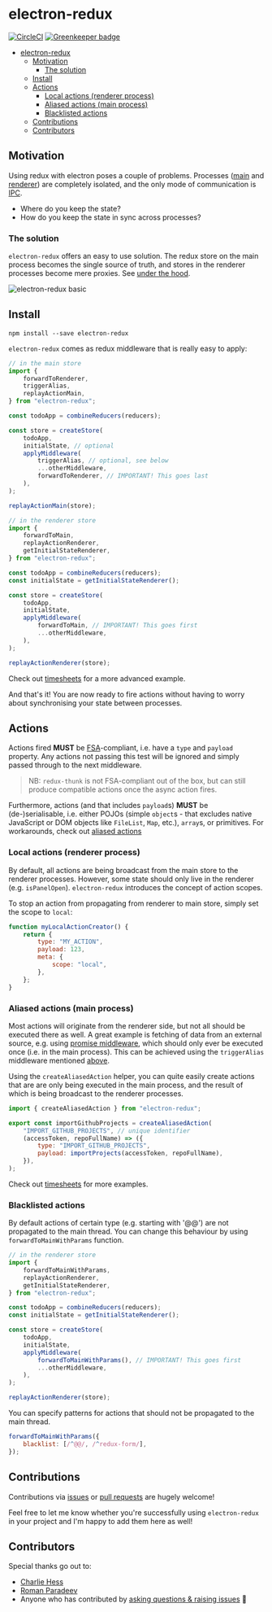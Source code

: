 # electron-redux

[![CircleCI](https://circleci.com/gh/hardchor/electron-redux/tree/master.svg?style=svg)](https://circleci.com/gh/hardchor/electron-redux/tree/master)
[![Greenkeeper badge](https://badges.greenkeeper.io/hardchor/electron-redux.svg)](https://greenkeeper.io/)

-   [electron-redux](#electron-redux)
    -   [Motivation](#motivation)
        -   [The solution](#the-solution)
    -   [Install](#install)
    -   [Actions](#actions)
        -   [Local actions (renderer process)](#local-actions-renderer-process)
        -   [Aliased actions (main process)](#aliased-actions-main-process)
        -   [Blacklisted actions](#blacklisted-actions)
    -   [Contributions](#contributions)
    -   [Contributors](#contributors)

## Motivation

Using redux with electron poses a couple of problems. Processes ([main](https://github.com/electron/electron/blob/master/docs/tutorial/quick-start.md#main-process) and [renderer](https://github.com/electron/electron/blob/master/docs/tutorial/quick-start.md#renderer-process)) are completely isolated, and the only mode of communication is [IPC](https://github.com/electron/electron/blob/master/docs/api/ipc-main.md).

-   Where do you keep the state?
-   How do you keep the state in sync across processes?

### The solution

`electron-redux` offers an easy to use solution. The redux store on the main process becomes the single source of truth, and stores in the renderer processes become mere proxies. See [under the hood](#under-the-hood).

![electron-redux basic](https://cloud.githubusercontent.com/assets/307162/20675737/385ce59e-b585-11e6-947e-3867e77c783d.png)

## Install

```
npm install --save electron-redux
```

`electron-redux` comes as redux middleware that is really easy to apply:

```javascript
// in the main store
import {
	forwardToRenderer,
	triggerAlias,
	replayActionMain,
} from "electron-redux";

const todoApp = combineReducers(reducers);

const store = createStore(
	todoApp,
	initialState, // optional
	applyMiddleware(
		triggerAlias, // optional, see below
		...otherMiddleware,
		forwardToRenderer, // IMPORTANT! This goes last
	),
);

replayActionMain(store);
```

```javascript
// in the renderer store
import {
	forwardToMain,
	replayActionRenderer,
	getInitialStateRenderer,
} from "electron-redux";

const todoApp = combineReducers(reducers);
const initialState = getInitialStateRenderer();

const store = createStore(
	todoApp,
	initialState,
	applyMiddleware(
		forwardToMain, // IMPORTANT! This goes first
		...otherMiddleware,
	),
);

replayActionRenderer(store);
```

Check out [timesheets](https://github.com/hardchor/timesheets/blob/4991fd472dbb12b0c6e6806c6a01ea3385ab5979/app/shared/store/configureStore.js) for a more advanced example.

And that's it! You are now ready to fire actions without having to worry about synchronising your state between processes.

## Actions

Actions fired **MUST** be [FSA](https://github.com/acdlite/flux-standard-action#example)-compliant, i.e. have a `type` and `payload` property. Any actions not passing this test will be ignored and simply passed through to the next middleware.

> NB: `redux-thunk` is not FSA-compliant out of the box, but can still produce compatible actions once the async action fires.

Furthermore, actions (and that includes `payload`s) **MUST** be (de-)serialisable, i.e. either POJOs (simple `object`s - that excludes native JavaScript or DOM objects like `FileList`, `Map`, etc.), `array`s, or primitives. For workarounds, check out [aliased actions](#aliased-actions-main-process)

### Local actions (renderer process)

By default, all actions are being broadcast from the main store to the renderer processes. However, some state should only live in the renderer (e.g. `isPanelOpen`). `electron-redux` introduces the concept of action scopes.

To stop an action from propagating from renderer to main store, simply set the scope to `local`:

```javascript
function myLocalActionCreator() {
	return {
		type: "MY_ACTION",
		payload: 123,
		meta: {
			scope: "local",
		},
	};
}
```

### Aliased actions (main process)

Most actions will originate from the renderer side, but not all should be executed there as well. A great example is fetching of data from an external source, e.g. using [promise middleware](https://github.com/acdlite/redux-promise), which should only ever be executed once (i.e. in the main process). This can be achieved using the `triggerAlias` middleware mentioned [above](#install).

Using the `createAliasedAction` helper, you can quite easily create actions that are are only being executed in the main process, and the result of which is being broadcast to the renderer processes.

```javascript
import { createAliasedAction } from "electron-redux";

export const importGithubProjects = createAliasedAction(
	"IMPORT_GITHUB_PROJECTS", // unique identifier
	(accessToken, repoFullName) => ({
		type: "IMPORT_GITHUB_PROJECTS",
		payload: importProjects(accessToken, repoFullName),
	}),
);
```

Check out [timesheets](https://github.com/hardchor/timesheets/blob/4ccaf08dee4e1a02850b5bf36e37c537fef7d710/app/shared/actions/github.js) for more examples.

### Blacklisted actions

By default actions of certain type (e.g. starting with '@@') are not propagated to the main thread. You can change this behaviour by using `forwardToMainWithParams` function.

```javascript
// in the renderer store
import {
	forwardToMainWithParams,
	replayActionRenderer,
	getInitialStateRenderer,
} from "electron-redux";

const todoApp = combineReducers(reducers);
const initialState = getInitialStateRenderer();

const store = createStore(
	todoApp,
	initialState,
	applyMiddleware(
		forwardToMainWithParams(), // IMPORTANT! This goes first
		...otherMiddleware,
	),
);

replayActionRenderer(store);
```

You can specify patterns for actions that should not be propagated to the main thread.

```javascript
forwardToMainWithParams({
	blacklist: [/^@@/, /^redux-form/],
});
```

## Contributions

Contributions via [issues](https://github.com/hardchor/electron-redux/issues/new) or [pull requests](https://github.com/hardchor/electron-redux/compare) are hugely welcome!

Feel free to let me know whether you're successfully using `electron-redux` in your project and I'm happy to add them here as well!

## Contributors

Special thanks go out to:

-   [Charlie Hess](https://github.com/CharlieHess)
-   [Roman Paradeev](https://github.com/sameoldmadness)
-   Anyone who has contributed by [asking questions & raising issues](https://github.com/hardchor/electron-redux/issues?q=is%3Aissue+is%3Aclosed) 🚀
